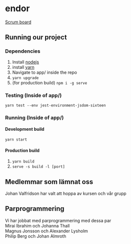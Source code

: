 # endor

[Scrum board](https://gusalmjok.atlassian.net/)

## Running our project

### Dependencies

1. Install [nodejs](https://nodejs.org/en/download/)
2. install [yarn](https://classic.yarnpkg.com/en/docs/install)
3. Navigate to app/ inside the repo
4. `yarn upgrade`
5. (for production build) `npm i -g serve`

### Testing (Inside of app/)

`yarn test --env jest-environment-jsdom-sixteen`

### Running (Inside of app/)

#### Development build

`yarn start`

#### Production build

1. `yarn build`
2. `serve -s build -l [port]`

## Medlemmar som lämnat oss
Johan Valfridson har valt att hoppa av kursen och vår grupp

## Parprogrammering
Vi har jobbat med parprogrammering med dessa par  
Mirai Ibrahim och Johanna Thall  
Magnus Jonsson och Alexander Lysholm  
Philip Berg och Johan Almroth  
